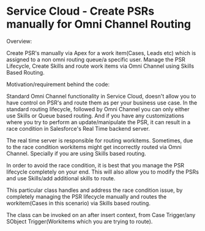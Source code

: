 # Service Cloud - Create PSRs manually for Omni Channel Routing

Overview:

Create PSR's manually via Apex for a work item(Cases, Leads etc) which is assigned to a non omni routing queue/a specific user. Manage the PSR Lifecycle, Create Skills and route work items via Omni Channel using Skills Based Routing.

Motivation/requirement behind the code:

Standard Omni Channel functionality in Service Cloud, doesn't allow you to have control on PSR's and route them as per your business use case. In the standard routing lifecycle, followed by Omni Channel you can only either use Skills or Queue based routing. And if you have any customizations where you try to perform an update/manipulate the PSR, it can result in a race condition in Salesforce's Real Time backend server.

The real time server is responsible for routing workitems. Sometimes, due to the race condition workitems might get incorrectly routed via Omni Channel. 
Specially if you are using Skills based routing.

In order to avoid the race condition, it is best that you manage the PSR lifecycle completely on your end. This will also allow you to modify the PSRs and use Skills/add additional skills to route. 

This particular class handles and address the race condition issue, by completely managing the PSR lifecycle manually and routes the workitem(Cases in this scenario) via Skills based routing. 

The class can be invoked on an after insert context, from Case Trigger/any SObject Trigger(Workitems which you are trying to route).
